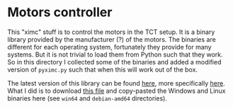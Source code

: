 # Motors controller

This "ximc" stuff is to control the motors in the TCT setup. It is a binary library provided by the manufacturer (?) of the motors. The binaries are different for each operating system, fortunately they provide for many systems. But it is not trivial to load them from Python such that they work. So in this directory I collected some of the binaries and added a modified version of `pyximc.py` such that when this will work out of the box.

The latest version of this library can be found [here](https://doc.xisupport.com/en/8smc5-usb/8SMCn-USB/Programming/Programming_guide.html), more specifically [here](http://files.xisupport.com/Software.en.html#development-kit). What I did is to download [this file](http://files.xisupport.com/libximc/libximc-2.13.3-all.tar.gz) and copy-pasted the Windows and Linux binaries here (see `win64` and `debian-amd64` directories). 
